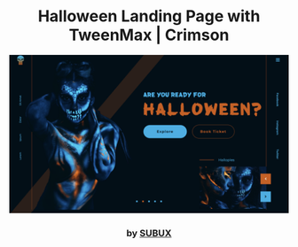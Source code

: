 <div align="center">

# Halloween Landing Page with TweenMax | Crimson

<img src="admin/base.png">

### by <a href="https://github.com/python019">SUBUX</a>

</div>